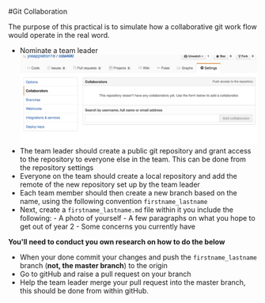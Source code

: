 #Git Collaboration 

The purpose of this practical is to simulate how a collaborative git work flow would operate in the real word.  


- Nominate a team leader
![](assets/git_setting.jpg)
- The team leader should create a public git repository and grant access to the repository to everyone else in the team. This can be done from the repository settings  
- Everyone on the team should create a local repository and add the remote of the new repository set up by the team leader
- Each team member should then create a new branch based on the name, using the following convention `firstname_lastname`
- Next, create a `firstname_lastname.md` file within it you include the following:
		- A photo of yourself 
		- A few paragraphs on what you hope to get out of year 2 
		- Some concerns you currently have  
		
**You'll need to conduct you own research on how to do the below**

- When your done commit your changes and push the `firstname_lastname` branch (**not, the master branch**) to the origin	
- Go to gitHub and raise a pull request on your branch 
- Help the team leader merge your pull request into the master branch, this should be done from within gitHub. 

